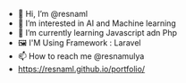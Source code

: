 - 👋 Hi, I’m @resnaml
- 👀 I’m interested in AI and Machine learning
- 🌱 I’m currently learning Javascript adn Php
- 🖼  I'M Using Framework : Laravel
- 📫 How to reach me @resnamulya
- https://resnaml.github.io/portfolio/
